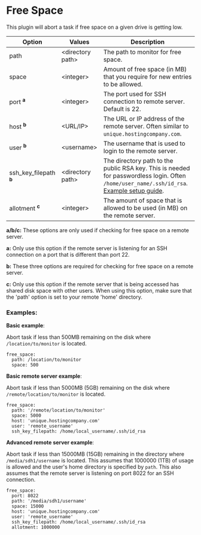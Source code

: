 # Free Space
This plugin will abort a task if free space on a given drive is getting low.


| **Option** |     **Values** | **Description** |
| --- | ------- | --- |
| path | \<directory path> | The path to monitor for free space. |
| space | \<integer> | Amount of free space (in MB) that you require for new entries to be allowed. |
| port <sup>**a**</sup> | \<integer> | The port used for SSH connection to remote server. Default is 22. |
| host <sup>**b**</sup> | \<URL/IP>| The URL or IP address of the remote server. Often similar to `unique.hostingcompany.com`.|
| user <sup>**b**</sup> | \<username> | The username that is used to login to the remote server.|
| ssh_key_filepath <sup>**b**</sup> | \<directory path> | The directory path to the public RSA key. This is needed for passwordless login. Often `/home/user_name/.ssh/id_rsa`. [Example setup guide](https://www.tecmint.com/ssh-passwordless-login-using-ssh-keygen-in-5-easy-steps/).|
| allotment <sup>**c**</sup> | \<integer> | The amount of space that is allowed to be used (in MB) on the remote server. |

**a/b/c:** These options are only used if checking for free space on a remote server.

**a:** Only use this option if the remote server is listening for an SSH connection on a port that is different than port 22.

**b:** These three options are required for checking for free space on a remote server.

**c:** Only use this option if the remote server that is being accessed has shared disk space with other users. When using this option, make sure that the 'path' option is set to your remote 'home' directory.

### Examples:

**Basic example**:

Abort task if less than 500MB remaining on the disk where `/location/to/monitor` is located.

```
free_space:
  path: /location/to/monitor
  space: 500
```
**Basic remote server example**:

Abort task if less than 5000MB (5GB) remaining on the disk where `/remote/location/to/monitor` is located.

```
free_space:
  path: '/remote/location/to/monitor'
  space: 5000
  host: 'unique.hostingcompany.com'
  user: 'remote_username'
  ssh_key_filepath: /home/local_username/.ssh/id_rsa
```

**Advanced remote server example**:

Abort task if less than 15000MB (15GB) remaining in the directory where `/media/sdh1/username` is located. This assumes that 1000000 (1TB) of usage is allowed and the user's home directory is specified by `path`. This also assumes that the remote server is listening on port 8022 for an SSH connection.

```
free_space:
  port: 8022
  path: '/media/sdh1/username'
  space: 15000
  host: 'unique.hostingcompany.com'
  user: 'remote_username'
  ssh_key_filepath: /home/local_username/.ssh/id_rsa
  allotment: 1000000
```
